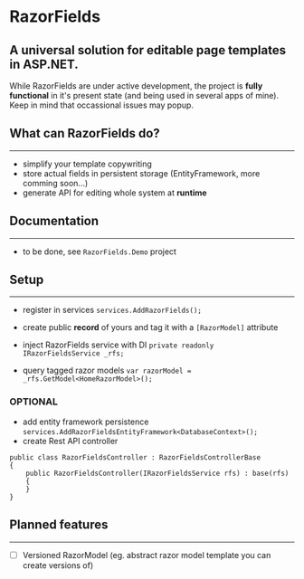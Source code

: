 # RazorFields
A universal solution for editable page templates in ASP.NET.
---

While RazorFields are under active development, the project is **fully functional** in it's present state (and being used in several apps of mine). Keep in mind that occassional issues may popup.

## What can RazorFields do?
---
- simplify your template copywriting
- store actual fields in persistent storage (EntityFramework, more comming soon...)
- generate API for editing whole system at **runtime**

## Documentation
---
- to be done, see `RazorFields.Demo` project

## Setup
---
- register in services `services.AddRazorFields();`

- create public **record** of yours and tag it with a `[RazorModel]` attribute

- inject RazorFields service with DI `private readonly IRazorFieldsService _rfs;`
- query tagged razor models `var razorModel = _rfs.GetModel<HomeRazorModel>();`

### OPTIONAL
- add entity framework persistence `services.AddRazorFieldsEntityFramework<DatabaseContext>();`
- create Rest API controller
```
public class RazorFieldsController : RazorFieldsControllerBase
{
    public RazorFieldsController(IRazorFieldsService rfs) : base(rfs)
    {
    }
}
```

## Planned features
---
- [ ] Versioned RazorModel (eg. abstract razor model template you can create versions of)
